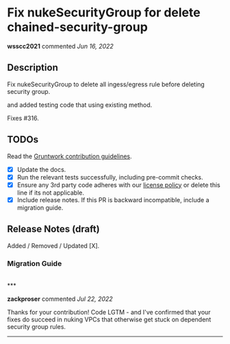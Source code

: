# Fix nukeSecurityGroup for delete chained-security-group

**wsscc2021** commented *Jun 16, 2022*

<!-- Prepend '[WIP]' to the title if this PR is still a work-in-progress. Remove it when it is ready for review! -->

## Description

Fix nukeSecurityGroup to delete all ingess/egress rule before deleting security group.

and added testing code that using existing method.

Fixes #316.

<!-- Description of the changes introduced by this PR. -->

## TODOs

Read the [Gruntwork contribution guidelines](https://gruntwork.notion.site/Gruntwork-Coding-Methodology-02fdcd6e4b004e818553684760bf691e).

- [x] Update the docs.
- [x] Run the relevant tests successfully, including pre-commit checks.
- [x] Ensure any 3rd party code adheres with our [license policy](https://www.notion.so/gruntwork/Gruntwork-licenses-and-open-source-usage-policy-f7dece1f780341c7b69c1763f22b1378) or delete this line if its not applicable.
- [x] Include release notes. If this PR is backward incompatible, include a migration guide.

## Release Notes (draft)

<!-- One-line description of the PR that can be included in the final release notes. -->
Added / Removed / Updated [X].

### Migration Guide

<!-- Important: If you made any backward incompatible changes, then you must write a migration guide! -->


<br />
***


**zackproser** commented *Jul 22, 2022*

Thanks for your contribution! Code LGTM - and I've confirmed that your fixes do succeed in nuking VPCs that otherwise get stuck on dependent security group rules. 
***

